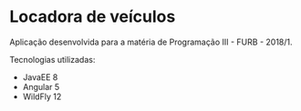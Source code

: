 # Locadora de veículos

Aplicação desenvolvida para a matéria de Programação III - FURB - 2018/1.

Tecnologias utilizadas:

- JavaEE 8
- Angular 5
- WildFly 12

